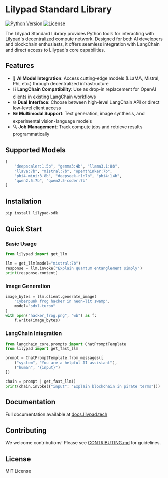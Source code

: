 
# Lilypad Standard Library

[![Python Version](https://img.shields.io/badge/python-3.8%2B-blue)]()
[![License](https://img.shields.io/badge/license-MIT-green)]()

The Lilypad Standard Library provides Python tools for interacting with Lilypad's decentralized compute network. Designed for both AI developers and blockchain enthusiasts, it offers seamless integration with LangChain and direct access to Lilypad's core capabilities.

## Features

- 🧠 **AI Model Integration**: Access cutting-edge models (LLaMA, Mistral, Phi, etc.) through decentralized infrastructure
- ⛓️ **LangChain Compatibility**: Use as drop-in replacement for OpenAI clients in existing LangChain workflows
- 🌐 **Dual Interface**: Choose between high-level LangChain API or direct low-level client access
- 🖼️ **Multimodal Support**: Text generation, image synthesis, and experimental vision-language models
- 🔍 **Job Management**: Track compute jobs and retrieve results programmatically

## Supported Models
```python
[
    "deepscaler:1.5b", "gemma3:4b", "llama3.1:8b",
    "llava:7b", "mistral:7b", "openthinker:7b",
    "phi4-mini:3.8b", "deepseek-r1:7b", "phi4:14b",
    "qwen2.5:7b", "qwen2.5-coder:7b"
]
```

## Installation

```bash
pip install lilypad-sdk
```

## Quick Start

### Basic Usage
```python
from lilypad import get_llm

llm = get_llm(model="mistral:7b")
response = llm.invoke("Explain quantum entanglement simply")
print(response.content)
```

### Image Generation
```python
image_bytes = llm.client.generate_image(
    "Cyberpunk frog hacker in neon-lit swamp",
    model="sdxl-turbo"
)
with open("hacker_frog.png", "wb") as f:
    f.write(image_bytes)
```

### LangChain Integration
```python
from langchain_core.prompts import ChatPromptTemplate
from lilypad import get_fast_llm

prompt = ChatPromptTemplate.from_messages([
    ("system", "You are a helpful AI assistant"),
    ("human", "{input}")
])

chain = prompt | get_fast_llm()
print(chain.invoke({"input": "Explain blockchain in pirate terms"}))
```

## Documentation

Full documentation available at [docs.lilypad.tech](https://docs.lilypad.tech)

## Contributing

We welcome contributions! Please see [CONTRIBUTING.md](CONTRIBUTING.md) for guidelines.

## License

MIT License

<!-- ## Contact

- Discord: [lilypad-channel](https://discord.gg/lilypad)
- Email: dev@lilypad.tech -->

